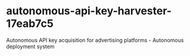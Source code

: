 # autonomous-api-key-harvester-17eab7c5
Autonomous API key acquisition for advertising platforms - Autonomous deployment system
